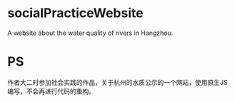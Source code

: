 # socialPracticeWebsite
A website about the water quality of rivers in Hangzhou.
# PS
作者大二时参加社会实践的作品，关于杭州的水质公示的一个网站，使用原生JS编写，不会再进行代码的重构。
